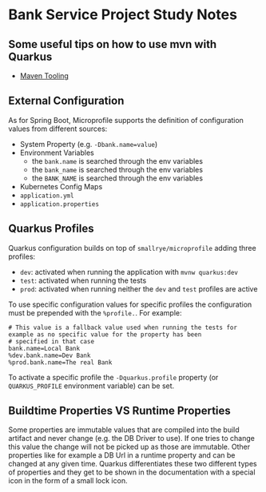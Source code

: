 # Bank Service Project Study Notes

## Some useful tips on how to use mvn with Quarkus

- [Maven Tooling](https://quarkus.io/guides/maven-tooling)

## External Configuration

As for Spring Boot, Microprofile supports the definition of configuration values from different sources:

- System Property (e.g. `-Dbank.name=value`)
- Environment Variables
    - the `bank.name` is searched through the env variables   
    - the `bank_name` is searched through the env variables   
    - the `BANK_NAME` is searched through the env variables   
- Kubernetes Config Maps
- `application.yml`
- `application.properties`

## Quarkus Profiles

Quarkus configuration builds on top of `smallrye/microprofile` adding three profiles:

- `dev`: activated when running the application with `mvnw quarkus:dev`
- `test`: activated when running the tests
- `prod`: activated when running neither the `dev` and `test` profiles are active

To use specific configuration values for specific profiles the configuration must be prepended with the `%profile.`.
For example:

```properties
# This value is a fallback value used when running the tests for example as no specific value for the property has been
# specified in that case
bank.name=Local Bank
%dev.bank.name=Dev Bank
%prod.bank.name=The real Bank
```

To activate a specific profile the `-Dquarkus.profile` property (or `QUARKUS_PROFILE` environment variable) can be set.

## Buildtime Properties VS Runtime Properties

Some properties are immutable values that are compiled into the build artifact and never change (e.g. the DB Driver to use). If one tries
to change this value the change will not be picked up as those are immutable. Other properties like for example a DB Url in a runtime property
and can be changed at any given time. Quarkus differentiates these two different types of properties and they get to be shown in the documentation
with a special icon in the form of a small lock icon. 